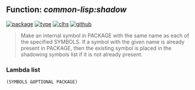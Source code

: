 ## Function: ***common-lisp:shadow***
[![package](https://img.shields.io/badge/Package-COMMON--LISP-5f9ea0.svg?style=social&colorA=999999)](../) [![type](https://img.shields.io/badge/Type-Function-5f9ea0.svg?style=social&colorA=999999)](../#function) [![clhs](https://img.shields.io/badge/CLHS-SHADOW-5f9ea0.svg?style=social&colorA=999999)](http://www.lispworks.com/documentation/HyperSpec/Body/f_shadow.htm) [![github](https://img.shields.io/badge/GitHub-View_the_source-5f9ea0.svg?style=social&colorA=999999&logo=github)](https://github.com/sbcl/sbcl/blob/master/src/code/target-package.lisp/) 

> Make an internal symbol in PACKAGE with the same name as each of the
> specified SYMBOLS. If a symbol with the given name is already present in
> PACKAGE, then the existing symbol is placed in the shadowing symbols list if
> it is not already present.

### Lambda list
```
(SYMBOLS &OPTIONAL PACKAGE)
```

